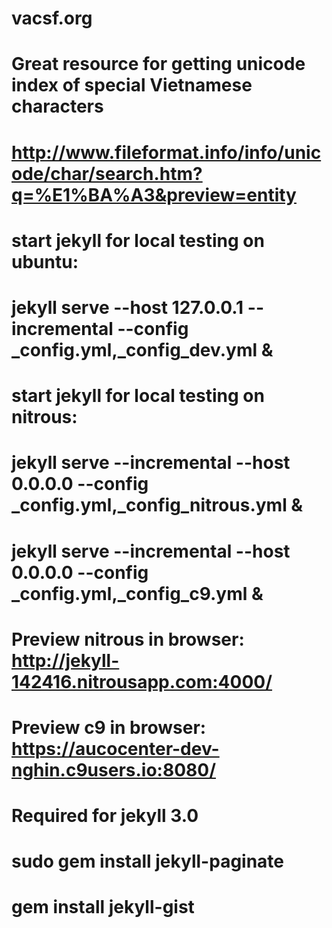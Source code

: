 # vacsf.org
# Great resource for getting unicode index of special Vietnamese characters
# http://www.fileformat.info/info/unicode/char/search.htm?q=%E1%BA%A3&preview=entity
# start jekyll for local testing on ubuntu:
# jekyll serve --host 127.0.0.1 --incremental --config _config.yml,_config_dev.yml &
# start jekyll for local testing on nitrous:
# jekyll serve --incremental --host 0.0.0.0 --config _config.yml,_config_nitrous.yml &
# jekyll serve --incremental --host 0.0.0.0 --config _config.yml,_config_c9.yml &
# Preview nitrous in browser: http://jekyll-142416.nitrousapp.com:4000/
# Preview c9 in browser: https://aucocenter-dev-nghin.c9users.io:8080/
# Required for jekyll 3.0
# sudo gem install jekyll-paginate
# gem install jekyll-gist